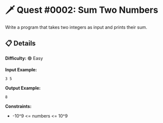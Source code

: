 # 🗡️ Quest #0002: Sum Two Numbers

Write a program that takes two integers as input and prints their sum.

## 📋 Details  
**Difficulty:** 🟢 Easy  

**Input Example:**  
```
3 5
```

**Output Example:**  
```
8
```

**Constraints:**  
- -10^9 <= numbers <= 10^9
